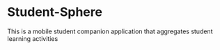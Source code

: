 # Student-Sphere
This is a mobile student companion application that aggregates student learning activities
